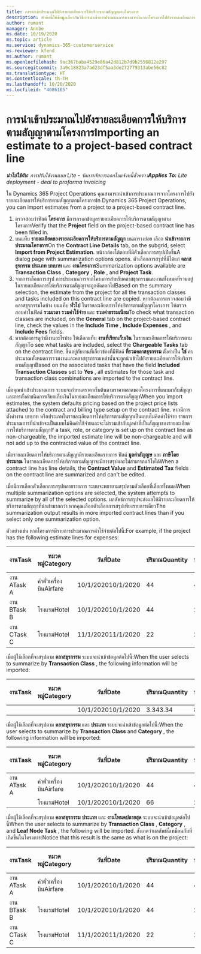 ```yaml
---
title: การนำเข้าประมาณไปยังรายละเอียดการให้บริการตามสัญญาตามโครงการ
description: หัวข้อนี้ให้ข้อมูลเกี่ยวกับวิธีการนำเข้าการประมาณการทางการเงินจากโครงการไปยังรายละเอียดการให้บริการตามสัญญา
author: rumant
manager: Annbe
ms.date: 10/19/2020
ms.topic: article
ms.service: dynamics-365-customerservice
ms.reviewer: kfend
ms.author: rumant
ms.openlocfilehash: 9ac367baba4529e86a42d812b7d9b2550812e297
ms.sourcegitcommit: 3a0c18823a7ad23df5aa3de272779313abe56c82
ms.translationtype: HT
ms.contentlocale: th-TH
ms.lasthandoff: 10/20/2020
ms.locfileid: "4086165"
---
```

# <a name="importing-an-estimate-to-a-project-based-contract-line"></a><span data-ttu-id="de87a-103">การนำเข้าประมาณไปยังรายละเอียดการให้บริการตามสัญญาตามโครงการ</span><span class="sxs-lookup"><span data-stu-id="de87a-103">Importing an estimate to a project-based contract line</span></span>

<span data-ttu-id="de87a-104">_**นำไปใช้กับ:** การปรับใช้งานแบบ Lite - จัดการกับการออกใบแจ้งหนี้ชั่วคราว_</span><span class="sxs-lookup"><span data-stu-id="de87a-104">_**Applies To:** Lite deployment - deal to proforma invoicing_</span></span>

<span data-ttu-id="de87a-105">ใน Dynamics 365 Project Operations คุณสามารถนำเข้าการประมาณการจากโครงการไปยังรายละเอียดการให้บริการตามสัญญาตามโครงการ</span><span class="sxs-lookup"><span data-stu-id="de87a-105">In Dynamics 365 Project Operations, you can import estimates from a project to a project-based contract line.</span></span>

1. <span data-ttu-id="de87a-106">ตรวจสอบว่าฟิลด์ **โครงการ** มีการกรอกข้อมูลรายละเอียดการให้บริการตามสัญญาตามโครงการ</span><span class="sxs-lookup"><span data-stu-id="de87a-106">Verify that the **Project** field on the project-based contract line has been filled in.</span></span>
2. <span data-ttu-id="de87a-107">บนแท็บ **รายละเอียดของรายละเอียดการให้บริการตามสัญญา** บนตารางย่อย เลือก **นำเข้าจากการประมาณโครงการ**</span><span class="sxs-lookup"><span data-stu-id="de87a-107">On the **Contract Line Details** tab, on the subgrid, select **Import from Project Estimation**.</span></span> <span data-ttu-id="de87a-108">หน้ากล่องโต้ตอบที่มีตัวเลือกการสรุปเปิดขึ้น</span><span class="sxs-lookup"><span data-stu-id="de87a-108">A dialog page with summarization options opens.</span></span> <span data-ttu-id="de87a-109">ตัวเลือกการสรุปที่มีได้แก่ **คลาสธุรกรรม** **ประเภท** **บทบาท** และ **งานโครงการ**</span><span class="sxs-lookup"><span data-stu-id="de87a-109">Summarization options available are **Transaction Class** , **Category** , **Role** , and **Project Task**.</span></span>
3. <span data-ttu-id="de87a-110">จากการเลือกการสรุป การประมาณการจากโครงการสำหรับคลาสธุรกรรมและงานทั้งหมดที่รวมอยู่ในรายละเอียดการให้บริการตามสัญญาจะถูกคัดลอกไป</span><span class="sxs-lookup"><span data-stu-id="de87a-110">Based on the summary selection, the estimate from the project for all the transaction classes and tasks included on this contract line are copied.</span></span> <span data-ttu-id="de87a-111">หากต้องการตรวจสอบว่ามีคลาสธุรกรรมใดบ้าง บนแท็บ **ทั่วไป** ในรายละเอียดการให้บริการตามสัญญาโครงการ ให้ตรวจสอบค่าในฟิลด์ **รวมเวลา** **รวมค่าใช้จ่าย** และ **รวมค่าธรรมเนียม**</span><span class="sxs-lookup"><span data-stu-id="de87a-111">To check what transaction classes are included, on the **General** tab on the project-based contract line, check the values in the **Include Time** , **Include Expenses** , and **Include Fees** fields.</span></span> 
4. <span data-ttu-id="de87a-112">หากต้องการดูว่ามีงานอะไรบ้าง ให้เลือกแท็บ **งานที่เรียกเก็บเงิน** ในรายละเอียดการให้บริการตามสัญญา</span><span class="sxs-lookup"><span data-stu-id="de87a-112">To see what tasks are included, select the **Chargeable Tasks** tab on the contract line.</span></span> <span data-ttu-id="de87a-113">ขึ้นอยู่กับงานที่เกี่ยวข้องที่มีฟิลด์ **ที่รวมคลาสธุรกรรม** ตั้งค่าเป็น **ใช่** ค่าประมาณทั้งหมดการรวมงานและคลาสธุรกรรมเหล่านั้นจะถูกนำเข้าไปยังรายละเอียดการให้บริการตามสัญญา</span><span class="sxs-lookup"><span data-stu-id="de87a-113">Based on the associated tasks that have the field **Included Transaction Classes** set to **Yes** , all estimates for those task and transaction class combinations are imported to the contract line.</span></span>

<span data-ttu-id="de87a-114">เมื่อคุณนำเข้าประมาณการ ระบบจะกำหนดราคาเริ่มต้นตามราคาตลาดของโครงการที่แนบมากับสัญญาและการตั้งค่าชนิดการเรียกเก็บเงินในรายละเอียดการให้บริการตามสัญญา</span><span class="sxs-lookup"><span data-stu-id="de87a-114">When you import estimates, the system defaults pricing based on the project price lists attached to the contract and billing type setup on the contract line.</span></span> <span data-ttu-id="de87a-115">หากมีการตั้งค่างาน บทบาท หรือประเภทในรายละเอียดการให้บริการตามสัญญาเป็นแบบไม่คิดค่าใช้จ่าย รายการประมาณการที่นำเข้าจะเป็นแบบไม่คิดค่าใช้จ่ายและจะไม่รวมเข้ากับมูลค่าที่เป็นสัญญาของรายละเอียดการให้บริการตามสัญญา</span><span class="sxs-lookup"><span data-stu-id="de87a-115">If a task, role, or category is set up on the contract line as non-chargeable, the imported estimate line will be non-chargeable and will not add up to the contracted value of the contract line.</span></span>

<span data-ttu-id="de87a-116">เมื่อรายละเอียดการให้บริการตามสัญญามีรายละเอียดรายการ ฟิลด์ **มูลค่าสัญญษ** และ **ภาษีโดยประมาณ** ในรายละเอียดการให้บริการตามสัญญาจะมีการสรุปและไม่สามารถแก้ไขได้</span><span class="sxs-lookup"><span data-stu-id="de87a-116">When a contract line has line details, the **Contract Value** and **Estimated Tax** fields on the contract line are summarized and can't be edited.</span></span>

<span data-ttu-id="de87a-117">เมื่อมีการเลือกตัวเลือกการสรุปหลายรายการ ระบบจะพยายามสรุปตามตัวเลือกที่เลือกทั้งหมด</span><span class="sxs-lookup"><span data-stu-id="de87a-117">When multiple summarization options are selected, the system attempts to summarize by all of the selected options.</span></span> <span data-ttu-id="de87a-118">ผลลัพธ์การสรุปจะส่งผลให้มีรายละเอียดการให้บริการตามสัญญาที่นำเข้ามากกว่า หากคุณเลือกตัวเลือกการสรุปเพียงรายการเดียว</span><span class="sxs-lookup"><span data-stu-id="de87a-118">The summarization output results in more imported contract lines than if you select only one summarization option.</span></span>

<span data-ttu-id="de87a-119">ตัวอย่างเช่น หากโครงการมีรายการประมาณการค่าใช้จ่ายต่อไปนี้:</span><span class="sxs-lookup"><span data-stu-id="de87a-119">For example, if the project has the following estimate lines for expenses:</span></span>

| <span data-ttu-id="de87a-120">งาน</span><span class="sxs-lookup"><span data-stu-id="de87a-120">Task</span></span> | <span data-ttu-id="de87a-121">หมวดหมู่</span><span class="sxs-lookup"><span data-stu-id="de87a-121">Category</span></span> | <span data-ttu-id="de87a-122">วันที่</span><span class="sxs-lookup"><span data-stu-id="de87a-122">Date</span></span> | <span data-ttu-id="de87a-123">ปริมาณ</span><span class="sxs-lookup"><span data-stu-id="de87a-123">Quantity</span></span> | <span data-ttu-id="de87a-124">ราคาต่อหน่วย</span><span class="sxs-lookup"><span data-stu-id="de87a-124">Unit price</span></span> | <span data-ttu-id="de87a-125">จำนวน</span><span class="sxs-lookup"><span data-stu-id="de87a-125">Amount</span></span> |
| --- | --- | --- | --- | --- | --- |
| <span data-ttu-id="de87a-126">งาน A</span><span class="sxs-lookup"><span data-stu-id="de87a-126">Task A</span></span> | <span data-ttu-id="de87a-127">ค่าตั๋วเครื่องบิน</span><span class="sxs-lookup"><span data-stu-id="de87a-127">Airfare</span></span> | <span data-ttu-id="de87a-128">10/1/2020</span><span class="sxs-lookup"><span data-stu-id="de87a-128">10/1/2020</span></span> | <span data-ttu-id="de87a-129">4</span><span class="sxs-lookup"><span data-stu-id="de87a-129">4</span></span> | <span data-ttu-id="de87a-130">400</span><span class="sxs-lookup"><span data-stu-id="de87a-130">400</span></span> | <span data-ttu-id="de87a-131">1600</span><span class="sxs-lookup"><span data-stu-id="de87a-131">1600</span></span> |
| <span data-ttu-id="de87a-132">งาน B</span><span class="sxs-lookup"><span data-stu-id="de87a-132">Task B</span></span> | <span data-ttu-id="de87a-133">โรงแรม</span><span class="sxs-lookup"><span data-stu-id="de87a-133">Hotel</span></span> | <span data-ttu-id="de87a-134">10/1/2020</span><span class="sxs-lookup"><span data-stu-id="de87a-134">10/1/2020</span></span> | <span data-ttu-id="de87a-135">4</span><span class="sxs-lookup"><span data-stu-id="de87a-135">4</span></span> | <span data-ttu-id="de87a-136">200</span><span class="sxs-lookup"><span data-stu-id="de87a-136">200</span></span> | <span data-ttu-id="de87a-137">800</span><span class="sxs-lookup"><span data-stu-id="de87a-137">800</span></span> |
| <span data-ttu-id="de87a-138">งาน C</span><span class="sxs-lookup"><span data-stu-id="de87a-138">Task C</span></span> | <span data-ttu-id="de87a-139">โรงแรม</span><span class="sxs-lookup"><span data-stu-id="de87a-139">Hotel</span></span> | <span data-ttu-id="de87a-140">11/1/2020</span><span class="sxs-lookup"><span data-stu-id="de87a-140">11/1/2020</span></span> | <span data-ttu-id="de87a-141">2</span><span class="sxs-lookup"><span data-stu-id="de87a-141">2</span></span> | <span data-ttu-id="de87a-142">200</span><span class="sxs-lookup"><span data-stu-id="de87a-142">200</span></span> | <span data-ttu-id="de87a-143">400</span><span class="sxs-lookup"><span data-stu-id="de87a-143">400</span></span> |

<span data-ttu-id="de87a-144">เมื่อผู้ใช้เลือกที่จะสรุปตาม **คลาสธุรกรรม** ระบบจะนำเข้าข้อมูลต่อไปนี้:</span><span class="sxs-lookup"><span data-stu-id="de87a-144">When the user selects to summarize by **Transaction Class** , the following information will be imported:</span></span>

| <span data-ttu-id="de87a-145">งาน</span><span class="sxs-lookup"><span data-stu-id="de87a-145">Task</span></span> | <span data-ttu-id="de87a-146">หมวดหมู่</span><span class="sxs-lookup"><span data-stu-id="de87a-146">Category</span></span> | <span data-ttu-id="de87a-147">วันที่</span><span class="sxs-lookup"><span data-stu-id="de87a-147">Date</span></span> | <span data-ttu-id="de87a-148">ปริมาณ</span><span class="sxs-lookup"><span data-stu-id="de87a-148">Quantity</span></span> | <span data-ttu-id="de87a-149">ราคาต่อหน่วย</span><span class="sxs-lookup"><span data-stu-id="de87a-149">Unit price</span></span> | <span data-ttu-id="de87a-150">จำนวน</span><span class="sxs-lookup"><span data-stu-id="de87a-150">Amount</span></span> |
| --- | --- | --- | --- | --- | --- |
| &nbsp; | &nbsp; | <span data-ttu-id="de87a-151">10/1/2020</span><span class="sxs-lookup"><span data-stu-id="de87a-151">10/1/2020</span></span> | <span data-ttu-id="de87a-152">3.34</span><span class="sxs-lookup"><span data-stu-id="de87a-152">3.34</span></span> | <span data-ttu-id="de87a-153">840</span><span class="sxs-lookup"><span data-stu-id="de87a-153">840</span></span> | <span data-ttu-id="de87a-154">2800</span><span class="sxs-lookup"><span data-stu-id="de87a-154">2800</span></span> |

<span data-ttu-id="de87a-155">เมื่อผู้ใช้เลือกที่จะสรุปตาม **คลาสธุรกรรม** และ **ประเภท** ระบบจะนำเข้าข้อมูลต่อไปนี้:</span><span class="sxs-lookup"><span data-stu-id="de87a-155">When the user selects to summarize by **Transaction Class** and **Category** , the following information will be imported:</span></span>

| <span data-ttu-id="de87a-156">งาน</span><span class="sxs-lookup"><span data-stu-id="de87a-156">Task</span></span> | <span data-ttu-id="de87a-157">หมวดหมู่</span><span class="sxs-lookup"><span data-stu-id="de87a-157">Category</span></span> | <span data-ttu-id="de87a-158">วันที่</span><span class="sxs-lookup"><span data-stu-id="de87a-158">Date</span></span> | <span data-ttu-id="de87a-159">ปริมาณ</span><span class="sxs-lookup"><span data-stu-id="de87a-159">Quantity</span></span> | <span data-ttu-id="de87a-160">ราคาต่อหน่วย</span><span class="sxs-lookup"><span data-stu-id="de87a-160">Unit price</span></span> | <span data-ttu-id="de87a-161">จำนวน</span><span class="sxs-lookup"><span data-stu-id="de87a-161">Amount</span></span> |
| --- | --- | --- | --- | --- | --- |
| <span data-ttu-id="de87a-162">งาน A</span><span class="sxs-lookup"><span data-stu-id="de87a-162">Task A</span></span> | <span data-ttu-id="de87a-163">ค่าตั๋วเครื่องบิน</span><span class="sxs-lookup"><span data-stu-id="de87a-163">Airfare</span></span> | <span data-ttu-id="de87a-164">10/1/2020</span><span class="sxs-lookup"><span data-stu-id="de87a-164">10/1/2020</span></span> | <span data-ttu-id="de87a-165">4</span><span class="sxs-lookup"><span data-stu-id="de87a-165">4</span></span> | <span data-ttu-id="de87a-166">400</span><span class="sxs-lookup"><span data-stu-id="de87a-166">400</span></span> | <span data-ttu-id="de87a-167">1600</span><span class="sxs-lookup"><span data-stu-id="de87a-167">1600</span></span> |
| &nbsp;| <span data-ttu-id="de87a-168">โรงแรม</span><span class="sxs-lookup"><span data-stu-id="de87a-168">Hotel</span></span> | <span data-ttu-id="de87a-169">10/1/2020</span><span class="sxs-lookup"><span data-stu-id="de87a-169">10/1/2020</span></span> | <span data-ttu-id="de87a-170">6</span><span class="sxs-lookup"><span data-stu-id="de87a-170">6</span></span> | <span data-ttu-id="de87a-171">200</span><span class="sxs-lookup"><span data-stu-id="de87a-171">200</span></span> | <span data-ttu-id="de87a-172">1200</span><span class="sxs-lookup"><span data-stu-id="de87a-172">1200</span></span> |

<span data-ttu-id="de87a-173">เมื่อผู้ใช้เลือกที่จะสรุปตาม **คลาสธุรกรรม** **ประเภท** และ **งานโหนดปลายสุด** ระบบจะนำเข้าข้อมูลต่อไปนี้</span><span class="sxs-lookup"><span data-stu-id="de87a-173">When the user selects to summarize by **Transaction Class** , **Category** , and **Leaf Node Task** , the following will be imported.</span></span> <span data-ttu-id="de87a-174">สังเกตว่าผลลัพธ์นี้เหมือนกับที่เกิดขึ้นในโครงการ:</span><span class="sxs-lookup"><span data-stu-id="de87a-174">Notice that this result is the same as what is on the project:</span></span>

| <span data-ttu-id="de87a-175">งาน</span><span class="sxs-lookup"><span data-stu-id="de87a-175">Task</span></span> | <span data-ttu-id="de87a-176">หมวดหมู่</span><span class="sxs-lookup"><span data-stu-id="de87a-176">Category</span></span> | <span data-ttu-id="de87a-177">วันที่</span><span class="sxs-lookup"><span data-stu-id="de87a-177">Date</span></span> | <span data-ttu-id="de87a-178">ปริมาณ</span><span class="sxs-lookup"><span data-stu-id="de87a-178">Quantity</span></span> | <span data-ttu-id="de87a-179">ราคาต่อหน่วย</span><span class="sxs-lookup"><span data-stu-id="de87a-179">Unit price</span></span> | <span data-ttu-id="de87a-180">จำนวน</span><span class="sxs-lookup"><span data-stu-id="de87a-180">Amount</span></span> |
| --- | --- | --- | --- | --- | --- |
| <span data-ttu-id="de87a-181">งาน A</span><span class="sxs-lookup"><span data-stu-id="de87a-181">Task A</span></span> | <span data-ttu-id="de87a-182">ค่าตั๋วเครื่องบิน</span><span class="sxs-lookup"><span data-stu-id="de87a-182">Airfare</span></span> | <span data-ttu-id="de87a-183">10/1/2020</span><span class="sxs-lookup"><span data-stu-id="de87a-183">10/1/2020</span></span> | <span data-ttu-id="de87a-184">4</span><span class="sxs-lookup"><span data-stu-id="de87a-184">4</span></span> | <span data-ttu-id="de87a-185">400</span><span class="sxs-lookup"><span data-stu-id="de87a-185">400</span></span> | <span data-ttu-id="de87a-186">1600</span><span class="sxs-lookup"><span data-stu-id="de87a-186">1600</span></span> |
| <span data-ttu-id="de87a-187">งาน B</span><span class="sxs-lookup"><span data-stu-id="de87a-187">Task B</span></span> | <span data-ttu-id="de87a-188">โรงแรม</span><span class="sxs-lookup"><span data-stu-id="de87a-188">Hotel</span></span> | <span data-ttu-id="de87a-189">10/1/2020</span><span class="sxs-lookup"><span data-stu-id="de87a-189">10/1/2020</span></span> | <span data-ttu-id="de87a-190">4</span><span class="sxs-lookup"><span data-stu-id="de87a-190">4</span></span> | <span data-ttu-id="de87a-191">200</span><span class="sxs-lookup"><span data-stu-id="de87a-191">200</span></span> | <span data-ttu-id="de87a-192">800</span><span class="sxs-lookup"><span data-stu-id="de87a-192">800</span></span> |
| <span data-ttu-id="de87a-193">งาน C</span><span class="sxs-lookup"><span data-stu-id="de87a-193">Task C</span></span> | <span data-ttu-id="de87a-194">โรงแรม</span><span class="sxs-lookup"><span data-stu-id="de87a-194">Hotel</span></span> | <span data-ttu-id="de87a-195">11/1/2020</span><span class="sxs-lookup"><span data-stu-id="de87a-195">11/1/2020</span></span> | <span data-ttu-id="de87a-196">2</span><span class="sxs-lookup"><span data-stu-id="de87a-196">2</span></span> | <span data-ttu-id="de87a-197">200</span><span class="sxs-lookup"><span data-stu-id="de87a-197">200</span></span> | <span data-ttu-id="de87a-198">400</span><span class="sxs-lookup"><span data-stu-id="de87a-198">400</span></span> |
